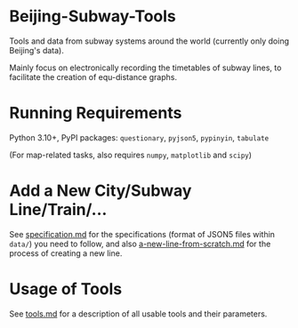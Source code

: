 # Beijing-Subway-Tools
Tools and data from subway systems around the world (currently only doing Beijing's data).

Mainly focus on electronically recording the timetables of subway lines, to facilitate the creation
of equ-distance graphs.

# Running Requirements
Python 3.10+, PyPI packages: `questionary`, `pyjson5`, `pypinyin`, `tabulate`

(For map-related tasks, also requires `numpy`, `matplotlib` and `scipy`)

# Add a New City/Subway Line/Train/...
See [specification.md](docs/specification.md) for the specifications (format of JSON5 files within `data/`) you need to
follow, and also [a-new-line-from-scratch.md](docs/a-new-line-from-scratch.md) for the process of creating a new line.

# Usage of Tools
See [tools.md](docs/tools.md) for a description of all usable tools and their parameters.